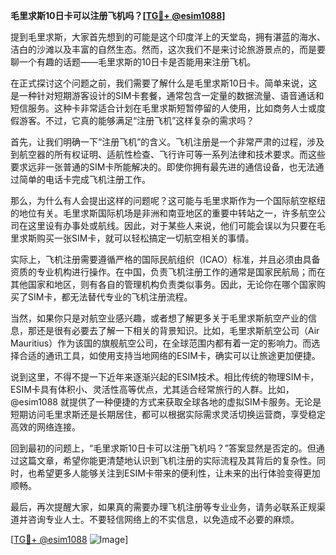 **毛里求斯10日卡可以注册飞机吗？[[TG💪+ @esim1088](https://t.me/s/esim1088)]**

提到毛里求斯，大家首先想到的可能是这个印度洋上的天堂岛，拥有湛蓝的海水、洁白的沙滩以及丰富的自然生态。然而，这次我们不是来讨论旅游景点的，而是要聊一个有趣的话题——毛里求斯的10日卡是否能用来注册飞机。

在正式探讨这个问题之前，我们需要了解什么是毛里求斯10日卡。简单来说，这是一种针对短期游客设计的SIM卡套餐，通常包含一定量的数据流量、语音通话和短信服务。这种卡非常适合计划在毛里求斯短暂停留的人使用，比如商务人士或度假游客。不过，它真的能够满足“注册飞机”这样复杂的需求吗？

首先，让我们明确一下“注册飞机”的含义。飞机注册是一个非常严肃的过程，涉及到航空器的所有权证明、适航性检查、飞行许可等一系列法律和技术要求。而这些要求远非一张普通的SIM卡所能解决的。即使你拥有最先进的通信设备，也无法通过简单的电话卡完成飞机注册工作。

那么，为什么有人会提出这样的问题呢？这可能与毛里求斯作为一个国际航空枢纽的地位有关。毛里求斯国际机场是非洲和南亚地区的重要中转站之一，许多航空公司在这里设有办事处或航线。因此，对于某些人来说，他们可能会误以为只要在毛里求斯购买一张SIM卡，就可以轻松搞定一切航空相关的事情。

实际上，飞机注册需要遵循严格的国际民航组织（ICAO）标准，并且必须由具备资质的专业机构进行操作。在中国，负责飞机注册工作的通常是国家民航局；而在其他国家和地区，则有各自的管理机构负责类似事务。因此，无论你在哪个国家购买了SIM卡，都无法替代专业的飞机注册流程。

当然，如果你只是对航空业感兴趣，或者想了解更多关于毛里求斯航空产业的信息，那还是很有必要去了解一下相关的背景知识。比如，毛里求斯航空公司（Air Mauritius）作为该国的旗舰航空公司，在全球范围内都有着一定的影响力。而选择合适的通讯工具，如使用支持当地网络的ESIM卡，确实可以让旅途更加便捷。

说到这里，不得不提一下近年来逐渐兴起的ESIM技术。相比传统的物理SIM卡，ESIM卡具有体积小、灵活性高等优点，尤其适合经常旅行的人群。比如，@esim1088 就提供了一种便捷的方式来获取全球各地的虚拟SIM卡服务。无论是短期访问毛里求斯还是长期居住，都可以根据实际需求灵活切换运营商，享受稳定高效的网络连接。

回到最初的问题上，“毛里求斯10日卡可以注册飞机吗？”答案显然是否定的。但通过这篇文章，希望你能更清楚地认识到飞机注册的实际流程及其背后的复杂性。同时，也希望更多人能够关注到ESIM卡带来的便利性，让未来的出行体验变得更加顺畅。

最后，再次提醒大家，如果真的需要办理飞机注册等专业业务，请务必联系正规渠道并咨询专业人士。不要轻信网络上的不实信息，以免造成不必要的麻烦。

[[TG💪+ @esim1088](https://t.me/s/esim1088) ![Image](https://i.postimg.cc/4NQfJmqS/Snipaste-2025-05-13-00-14-12.png)]